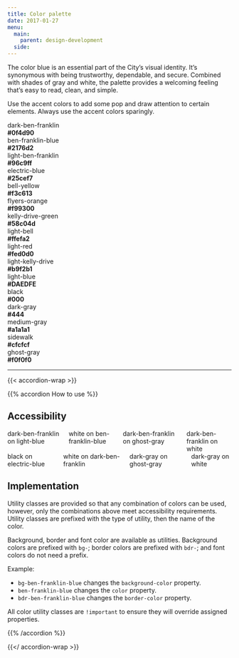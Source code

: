 ```yaml
---
title: Color palette
date: 2017-01-27
menu:
  main:
    parent: design-development
  side:
---
```


The color blue is an essential part of the City’s visual identity. It’s  synonymous with being trustworthy, dependable, and secure. Combined with shades of gray and white, the palette provides a welcoming feeling that’s easy to read, clean, and simple.

Use the accent colors to add some pop and draw attention to certain elements. Always use the accent colors sparingly.


<div class="row mbxl equal-height">
  <div class="medium-5 columns">
    <div class="sg-swatch">
      <div class="sg-swatch--top bg-dark-ben-franklin bdr-dark-ben-franklin">
      </div>
      <div class="sg-swatch--bottom equal">
        dark-ben-franklin<br>
        <b>#0f4d90</b>
      </div>
    </div>
  </div>
  <div class="medium-5 columns">
    <div class="sg-swatch">
      <div class="sg-swatch--top bg-ben-franklin-blue bdr-ben-franklin-blue">
      </div>
      <div class="sg-swatch--bottom equal">
        ben-franklin-blue<br>
        <b>#2176d2</b>
      </div>
    </div>
  </div>
  <div class="medium-5 columns">
    <div class="sg-swatch">
      <div class="sg-swatch--top bg-light-ben-franklin bdr-light-ben-franklin">
      </div>
      <div class="sg-swatch--bottom equal">
        light-ben-franklin<br>
        <b>#96c9ff</b>
      </div>
    </div>
  </div>
  <div class="medium-5 columns end">
    <div class="sg-swatch">
      <div class="sg-swatch--top bg-electric-blue bdr-electric-blue">
      </div>
      <div class="sg-swatch--bottom equal">
        electric-blue<br>
        <b>#25cef7</b>
      </div>
    </div>
  </div>
</div>
<div class="row mbxl equal-height">
  <div class="medium-5 columns">
    <div class="sg-swatch">
      <div class="sg-swatch--top bg-bell-yellow bdr-bell-yellow">
      </div>
      <div class="sg-swatch--bottom equal">
        bell-yellow<br>
        <b>#f3c613</b>
      </div>
    </div>
  </div>
  <div class="medium-5 columns">
    <div class="sg-swatch">
      <div class="sg-swatch--top bg-flyers-orange bdr-flyers-orange">
      </div>
      <div class="sg-swatch--bottom equal">
        flyers-orange<br>
        <b>#f99300</b>
      </div>
    </div>
  </div>
  <div class="medium-5 columns end">
    <div class="sg-swatch">
      <div class="sg-swatch--top bg-kelly-drive-green bdr-kelly-drive-green">
      </div>
      <div class="sg-swatch--bottom equal">
        kelly-drive-green<br>
        <b>#58c04d</b>
      </div>
    </div>
  </div>
</div>
<div class="row mbxl equal-height">
  <div class="medium-5 columns">
    <div class="sg-swatch">
      <div class="sg-swatch--top bg-light-bell bdr-light-bell">
      </div>
      <div class="sg-swatch--bottom equal">
        light-bell<br>
        <b>#ffefa2</b>
      </div>
    </div>
  </div>
  <div class="medium-5 columns">
    <div class="sg-swatch">
      <div class="sg-swatch--top bg-light-red bdr-light-red">
      </div>
      <div class="sg-swatch--bottom equal">
        light-red<br>
        <b>#fed0d0</b>
      </div>
    </div>
  </div>
  <div class="medium-5 columns">
    <div class="sg-swatch">
      <div class="sg-swatch--top bg-light-kelly-drive bdr-light-kelly-drive">
      </div>
      <div class="sg-swatch--bottom equal">
        light-kelly-drive<br>
        <b>#b9f2b1</b>
      </div>
    </div>
  </div>
  <div class="medium-5 columns end">
    <div class="sg-swatch">
      <div class="sg-swatch--top bg-light-blue bdr-light-blue">
      </div>
      <div class="sg-swatch--bottom equal">
        light-blue<br>
        <b>#DAEDFE</b>
      </div>
    </div>
  </div>
</div>

<div class="row mbxl equal-height">
  <div class="medium-5 columns">
    <div class="sg-swatch">
      <div class="sg-swatch--top bg-black bdr-black">
      </div>
      <div class="sg-swatch--bottom equal">
        black<br>
        <b>#000</b>
      </div>
    </div>
  </div>
  <div class="medium-5 columns">
    <div class="sg-swatch">
      <div class="sg-swatch--top bg-dark-gray bdr-dark-gray">
      </div>
      <div class="sg-swatch--bottom equal">
        dark-gray<br>
        <b>#444</b>
      </div>
    </div>
  </div>
  <div class="medium-5 columns">
    <div class="sg-swatch">
      <div class="sg-swatch--top bg-medium-gray bdr-medium-gray">
      </div>
      <div class="sg-swatch--bottom equal">
        medium-gray<br>
        <b>#a1a1a1</b>
      </div>
    </div>
  </div>
  <div class="medium-5 columns end">
    <div class="sg-swatch">
      <div class="sg-swatch--top bg-sidewalk bdr-sidewalk">
      </div>
      <div class="sg-swatch--bottom equal">
        sidewalk<br>
        <b>#cfcfcf</b>
      </div>
    </div>
  </div>
</div>
<div class="row">
  <div class="medium-5 columns">
    <div class="sg-swatch">
      <div class="sg-swatch--top sg-swatch--top--bordered bg-ghost-gray bdr-sidewalk">
      </div>
      <div class="sg-swatch--bottom">
        ghost-gray<br>
        <b>#f0f0f0</b>
      </div>
    </div>
  </div>
</div>

---

{{< accordion-wrap >}}

{{% accordion How to use %}}
## Accessibility
<div class="row">
<div class="medium-12 columns">
<div class="bg-light-blue dark-ben-franklin pas mbm">dark-ben-franklin on light-blue</div>
<div class="bg-ben-franklin-blue white pas mbm">white on ben-franklin-blue</div>
<div class="bg-ghost-gray dark-ben-franklin pas mbm">dark-ben-franklin on ghost-gray</div>
<div class="bdr-all bdr-sidewalk dark-ben-franklin pas mbm">dark-ben-franklin on white</div>
</div>
<div class="medium-12 columns">
<div class="bg-electric-blue black pas mbm">black on electric-blue</div>
<div class="bg-dark-ben-franklin white pas mbm">white on dark-ben-franklin</div>
<div class="bg-ghost-gray dark-gray pas mbm">dark-gray on ghost-gray</div>
<div class="bdr-all bdr-sidewalk pas mbm">dark-gray on white</div>
</div>
</div>

## Implementation
Utility classes are provided so that any combination of colors can be used, however, only the combinations above meet accessibility requirements. Utility classes are prefixed with the type of utility, then the name of the color.

Background, border and font color are available as utilities. Background colors are prefixed with `bg-`; border colors are prefixed with `bdr-`; and font colors do not need a prefix.

Example:

* `bg-ben-franklin-blue` changes the `background-color` property.
* `ben-franklin-blue` changes the `color` property.
* `bdr-ben-franklin-blue` changes the `border-color` property.

All color utility classes are `!important` to ensure they will override assigned properties.


{{% /accordion %}}

{{</ accordion-wrap >}}
